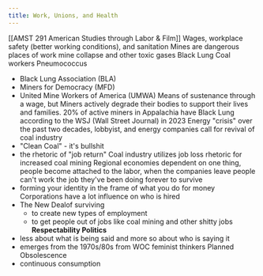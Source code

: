 ```yaml
---
title: Work, Unions, and Health
---
```

 [[AMST 291 American Studies through Labor & Film]]
Wages, workplace safety (better working conditions), and sanitation
Mines are dangerous places of work mine collapse and other toxic gases
Black Lung Coal workers Pneumococcus
- Black Lung Association (BLA)
- Miners for Democracy (MFD)
- United Mine Workers of America (UMWA)
Means of sustenance through a wage, but Miners actively degrade their bodies to support their lives and families. 
20% of active miners in Appalachia have Black Lung according to the WSJ (Wall Street Journal) in 2023
Energy "crisis" over the past two decades, lobbyist, and energy companies call for revival of coal industry
- "Clean Coal" - it's bullshit
- the rhetoric of "job return"
Coal industry utilizes job loss rhetoric for increased coal mining 
Regional economies dependent on one thing, people become attached to the labor, when the companies leave people can't work the job they've been doing forever to survive
- forming your identity in the frame of what you do for money
Corporations have a lot influence on who is hired
- The New Dealof surviving
	- to create new types of employment
	- to get people out of jobs like coal mining and other shitty jobs
**Respectability Politics**
- less about what is being said and more so about who is saying it
- emerges from the 1970s/80s from WOC feminist thinkers
Planned Obsolescence
- continuous consumption 